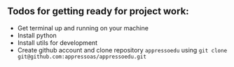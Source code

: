 ## Todos for getting ready for project work:

* Get terminal up and running on your machine
* Install python
* Install utils for development
* Create github account and clone repository ``appressoedu`` using ``git clone git@github.com:appressoas/appressoedu.git``
